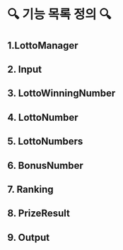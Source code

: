 # 🔍 기능 목록 정의 🔍

## 1.LottoManager

>
>

## 2. Input

## 3. LottoWinningNumber

## 4. LottoNumber

## 5. LottoNumbers

## 6. BonusNumber

## 7. Ranking

## 8. PrizeResult

## 9. Output